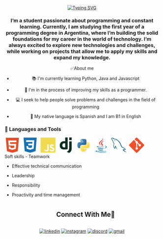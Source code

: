 <div align=center>
      <a href="https://git.io/typing-svg"><img src="https://readme-typing-svg.demolab.com?font=Mooli&weight=900&size=35&pause=1000&color=F7F7F7&width=550&height=60&lines=Hi%F0%9F%91%8BI%C2%B4m+Angelina+Pizzolatto;Computer+Science+Student;Problem+Solver;and+Freelance+worker..." alt="Typing SVG" /></a>
<div>
    <h3 align="center"> I’m a student passionate about programming and constant learning. Currently, I am studying the first year of a programming degree in Argentina, where I’m building the solid foundations for my career in the world of technology. I’m always excited to explore new technologies and challenges, while working on projects that allow me to apply my skills and expand my knowledge.
    </h3>
</div>
<div>
✅About me 
    
- 📚 I'm currently learning Python, Java and Javascript
  
- 💬 I'm in the process of improving my skills as a programmer.
  
- 💻 I seek to help people solve problems and challenges in the field of programming
  
- 💬  My native language is Spanish and I am B1 in English
</div>
<div align="left"> 
    <h3>🔨 Languages ​​and Tools</h3>
    <div>
    <img src ="https://github.com/devicons/devicon/blob/master/icons/html5/html5-plain.svg" tittle="HTML5" alt="HTML" width="50" height="50"/>&nbsp;
    <img src ="https://github.com/devicons/devicon/blob/master/icons/css3/css3-plain.svg" tittle="CSS#" alt="CSS" width="50" height="50"/>&nbsp;
    <img src ="https://github.com/devicons/devicon/blob/master/icons/javascript/javascript-plain.svg" tittle="Javascript" alt="Javascript" width="50" height="50"/>&nbsp;
    <img src ="https://github.com/devicons/devicon/blob/master/icons/django/django-plain.svg" tittle="Django" alt="Django" width="50" height="50"/>&nbsp;
    <img src ="https://github.com/devicons/devicon/blob/master/icons/python/python-original.svg" tittle="Python" alt="Python" width="50" height="50"/>&nbsp;
    <img src ="https://github.com/devicons/devicon/blob/master/icons/java/java-original.svg" tittle="Java" alt="Java" width="50" height="50"/>&nbsp;
    <img src ="https://github.com/devicons/devicon/blob/master/icons/mysql/mysql-original.svg" tittle="MySQL" alt="MySQL" width="50" height="50"/>&nbsp;
    <img src ="https://github.com/devicons/devicon/blob/master/icons/git/git-original.svg" tittle="Git" alt="Git" width="50" height="50"/>&nbsp;
    </div>
</div>
<div align="left">
    Soft skills
   - Teamwork 
    
   - Effective technical communication
     
   - Leadership
     
   - Responsibility
     
   - Proactivity and time management
<div>
<div id="user-content-toc">
  <ul align="center">
    <summary><h2 style="display: inline-block">Connect With Me🤝</h2></summary>
  </ul>
</div>

<!--íconos y links-->
<p align="center">
<a href="https://www.linkedin.com/in/1010nishant/" target="blank"><img align="center" src="https://user-images.githubusercontent.com/88904952/234979284-68c11d7f-1acc-4f0c-ac78-044e1037d7b0.png" alt="linkedin" height="50" width="50" /></a>
<a href="https://instagram.com/angipizzolatto_?igshid=YTQwZjQ0NmI0OA==" target="blank"><img align="center" src="https://user-images.githubusercontent.com/88904952/234981169-2dd1e58f-4b7e-468c-8213-034ba62156c3.png" alt="instagram" height="50" width="50" /></a>
<a href="https://discord.gg/UjwKkJsXsf" target="blank"><img align="center" src="https://user-images.githubusercontent.com/88904952/234982627-019fd336-6248-453c-9b05-97c13fd1d207.png" alt="discord" height="50" width="50" /></a>
<a href="https://mail.angelinaornellachami@gmail.com" target="blank"><img align="center" src="https://seeklogo.com/images/G/gmail-new-2020-logo-32DBE11BB4-seeklogo.com.png" alt="gmail" height="50" width="50" /></a>
</p>

